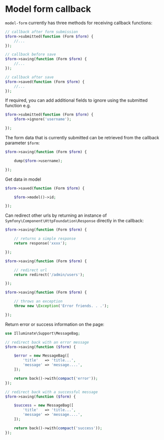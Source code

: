 # Model form callback

`model-form` currently has three methods for receiving callback functions:

```php
// callback after form submission
$form->submitted(function (Form $form) {
    //...
});

// callback before save
$form->saving(function (Form $form) {
    //...
});

// callback after save
$form->saved(function (Form $form) {
    //...
});

```
If required, you can add additional fields to ignore using the submitted function e.g.
```php
$form->submitted(function (Form $form) {
    $form->ignore('username');

});

```
The form data that is currently submitted can be retrieved from the callback parameter `$form`:

```php
$form->saving(function (Form $form) {

    dump($form->username);

});

```

Get data in model
```php
$form->saved(function (Form $form) {

    $form->model()->id;

});
```

Can redirect other urls by returning an instance of `Symfony\Component\HttpFoundation\Response` directly in the callback:

```php
$form->saving(function (Form $form) {

    // returns a simple response
    return response('xxxx');

});

$form->saving(function (Form $form) {

    // redirect url
    return redirect('/admin/users');

});

$form->saving(function (Form $form) {

    // throws an exception
    throw new \Exception('Error friends. . .');

});

```

Return error or success information on the page:

```php
use Illuminate\Support\MessageBag;

// redirect back with an error message
$form->saving(function ($form) {

    $error = new MessageBag([
        'title'   => 'title...',
        'message' => 'message....',
    ]);

    return back()->with(compact('error'));
});

// redirect back with a successful message
$form->saving(function ($form) {

    $success = new MessageBag([
        'title'   => 'title...',
        'message' => 'message....',
    ]);

    return back()->with(compact('success'));
});

```
